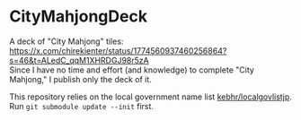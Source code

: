 CityMahjongDeck
======

A deck of "City Mahjong" tiles: https://x.com/chirekienter/status/1774560937460256864?s=46&t=ALedC_qqM1XHRDGJ98r5zA  
Since I have no time and effort (and knowledge) to complete "City Mahjong," I publish only the deck of it.

This repository relies on the local government name list [kebhr/localgovlistjp](https://github.com/kebhr/localgovlistjp).  
Run `git submodule update --init` first.

